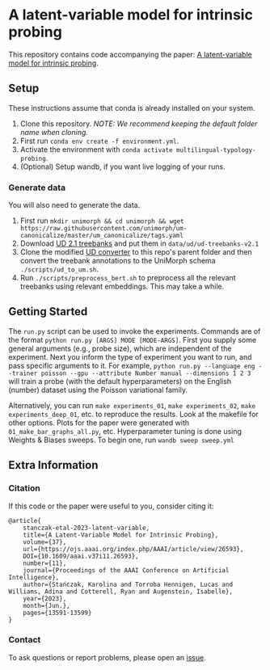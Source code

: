 # A latent-variable model for intrinsic probing

This repository contains code accompanying the paper: [A latent-variable model for intrinsic probing](https://arxiv.org/abs/2201.08214).

## Setup

These instructions assume that conda is already installed on your system.

1. Clone this repository. *NOTE: We recommend keeping the default folder name when cloning.*
2. First run `conda env create -f environment.yml`.
3. Activate the environment with `conda activate multilingual-typology-probing`.
4. (Optional) Setup wandb, if you want live logging of your runs.

### Generate data

You will also need to generate the data.

1. First run `mkdir unimorph && cd unimorph && wget https://raw.githubusercontent.com/unimorph/um-canonicalize/master/um_canonicalize/tags.yaml`
2. Download [UD 2.1 treebanks](https://universaldependencies.org/) and put them in `data/ud/ud-treebanks-v2.1`
3. Clone the modified [UD converter](git@github.com:ltorroba/ud-compatibility.git) to this repo's parent folder and then convert the treebank annotations to the UniMorph schema `./scripts/ud_to_um.sh`.
4. Run `./scripts/preprocess_bert.sh` to preprocess all the relevant treebanks using relevant embeddings. This may take a while.

## Getting Started

The `run.py` script can be used to invoke the experiments.
Commands are of the format `python run.py [ARGS] MODE [MODE-ARGS]`.
First you supply some general arguments (e.g., probe size), which are independent of the experiment.
Next you inform the type of experiment you want to run, and pass specific arguments to it.
For example, `python run.py --language eng --trainer poisson --gpu --attribute Number manual --dimensions 1 2 3` will train a probe (with the default hyperparameters) on the English (number) dataset using the Poisson variational family.

Alternatively, you can run `make experiments_01`, `make experiments_02`, `make experiments_deep_01`, etc. to reproduce the results. Look at the makefile for other options.
Plots for the paper were generated with `01_make_bar_graphs_all.py`, etc.
Hyperparameter tuning is done using Weights & Biases sweeps. To begin one, run `wandb sweep sweep.yml`

## Extra Information

### Citation

If this code or the paper were useful to you, consider citing it:


```
@article{
    stanczak-etal-2023-latent-variable,
    title={A Latent-Variable Model for Intrinsic Probing},
    volume={37},
    url={https://ojs.aaai.org/index.php/AAAI/article/view/26593},
    DOI={10.1609/aaai.v37i11.26593},
    number={11},
    journal={Proceedings of the AAAI Conference on Artificial Intelligence},
    author={Stańczak, Karolina and Torroba Hennigen, Lucas and Williams, Adina and Cotterell, Ryan and Augenstein, Isabelle},
    year={2023},
    month={Jun.},
    pages={13591-13599}
}
```

### Contact

To ask questions or report problems, please open an [issue](https://github.com/copenlu/flexible-probing/issues).
